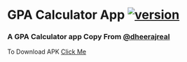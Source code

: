 # GPA Calculator App [![version](https://img.shields.io/badge/version-1.0.0-yellow.svg)](https://github.com/shyamkumaryadav)

### A GPA Calculator app Copy From [@dheerajreal](https://github.com/dheerajreal/gpa-calculator)


To Download APK [Click Me](https://raw.githubusercontent.com/shyamkumaryadav/GPACalculatorApp/master/APK/GPACalculator.apk)
